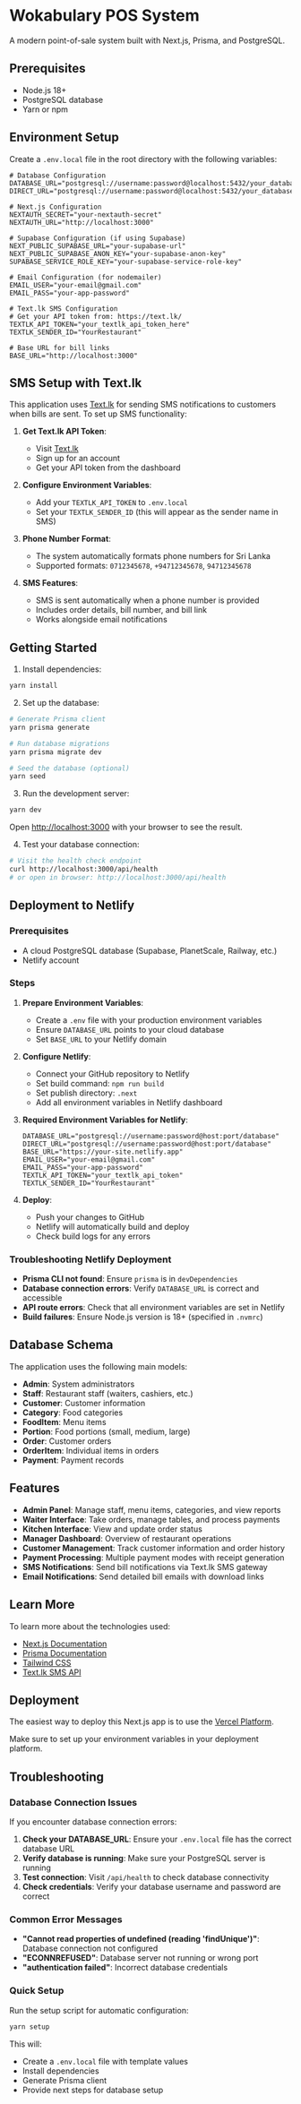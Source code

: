 # Wokabulary POS System

A modern point-of-sale system built with Next.js, Prisma, and PostgreSQL.

## Prerequisites

- Node.js 18+ 
- PostgreSQL database
- Yarn or npm

## Environment Setup

Create a `.env.local` file in the root directory with the following variables:

```env
# Database Configuration
DATABASE_URL="postgresql://username:password@localhost:5432/your_database_name"
DIRECT_URL="postgresql://username:password@localhost:5432/your_database_name"

# Next.js Configuration
NEXTAUTH_SECRET="your-nextauth-secret"
NEXTAUTH_URL="http://localhost:3000"

# Supabase Configuration (if using Supabase)
NEXT_PUBLIC_SUPABASE_URL="your-supabase-url"
NEXT_PUBLIC_SUPABASE_ANON_KEY="your-supabase-anon-key"
SUPABASE_SERVICE_ROLE_KEY="your-supabase-service-role-key"

# Email Configuration (for nodemailer)
EMAIL_USER="your-email@gmail.com"
EMAIL_PASS="your-app-password"

# Text.lk SMS Configuration
# Get your API token from: https://text.lk/
TEXTLK_API_TOKEN="your_textlk_api_token_here"
TEXTLK_SENDER_ID="YourRestaurant"

# Base URL for bill links
BASE_URL="http://localhost:3000"
```

## SMS Setup with Text.lk

This application uses [Text.lk](https://text.lk/) for sending SMS notifications to customers when bills are sent. To set up SMS functionality:

1. **Get Text.lk API Token**:
   - Visit [Text.lk](https://text.lk/)
   - Sign up for an account
   - Get your API token from the dashboard

2. **Configure Environment Variables**:
   - Add your `TEXTLK_API_TOKEN` to `.env.local`
   - Set your `TEXTLK_SENDER_ID` (this will appear as the sender name in SMS)

3. **Phone Number Format**:
   - The system automatically formats phone numbers for Sri Lanka
   - Supported formats: `0712345678`, `+94712345678`, `94712345678`

4. **SMS Features**:
   - SMS is sent automatically when a phone number is provided
   - Includes order details, bill number, and bill link
   - Works alongside email notifications

## Getting Started

1. Install dependencies:
```bash
yarn install
```

2. Set up the database:
```bash
# Generate Prisma client
yarn prisma generate

# Run database migrations
yarn prisma migrate dev

# Seed the database (optional)
yarn seed
```

3. Run the development server:
```bash
yarn dev
```

Open [http://localhost:3000](http://localhost:3000) with your browser to see the result.

4. Test your database connection:
```bash
# Visit the health check endpoint
curl http://localhost:3000/api/health
# or open in browser: http://localhost:3000/api/health
```

## Deployment to Netlify

### Prerequisites
- A cloud PostgreSQL database (Supabase, PlanetScale, Railway, etc.)
- Netlify account

### Steps

1. **Prepare Environment Variables**:
   - Create a `.env` file with your production environment variables
   - Ensure `DATABASE_URL` points to your cloud database
   - Set `BASE_URL` to your Netlify domain

2. **Configure Netlify**:
   - Connect your GitHub repository to Netlify
   - Set build command: `npm run build`
   - Set publish directory: `.next`
   - Add all environment variables in Netlify dashboard

3. **Required Environment Variables for Netlify**:
   ```env
   DATABASE_URL="postgresql://username:password@host:port/database"
   DIRECT_URL="postgresql://username:password@host:port/database"
   BASE_URL="https://your-site.netlify.app"
   EMAIL_USER="your-email@gmail.com"
   EMAIL_PASS="your-app-password"
   TEXTLK_API_TOKEN="your_textlk_api_token"
   TEXTLK_SENDER_ID="YourRestaurant"
   ```

4. **Deploy**:
   - Push your changes to GitHub
   - Netlify will automatically build and deploy
   - Check build logs for any errors

### Troubleshooting Netlify Deployment

- **Prisma CLI not found**: Ensure `prisma` is in `devDependencies`
- **Database connection errors**: Verify `DATABASE_URL` is correct and accessible
- **API route errors**: Check that all environment variables are set in Netlify
- **Build failures**: Ensure Node.js version is 18+ (specified in `.nvmrc`)

## Database Schema

The application uses the following main models:
- **Admin**: System administrators
- **Staff**: Restaurant staff (waiters, cashiers, etc.)
- **Customer**: Customer information
- **Category**: Food categories
- **FoodItem**: Menu items
- **Portion**: Food portions (small, medium, large)
- **Order**: Customer orders
- **OrderItem**: Individual items in orders
- **Payment**: Payment records

## Features

- **Admin Panel**: Manage staff, menu items, categories, and view reports
- **Waiter Interface**: Take orders, manage tables, and process payments
- **Kitchen Interface**: View and update order status
- **Manager Dashboard**: Overview of restaurant operations
- **Customer Management**: Track customer information and order history
- **Payment Processing**: Multiple payment modes with receipt generation
- **SMS Notifications**: Send bill notifications via Text.lk SMS gateway
- **Email Notifications**: Send detailed bill emails with download links

## Learn More

To learn more about the technologies used:

- [Next.js Documentation](https://nextjs.org/docs)
- [Prisma Documentation](https://www.prisma.io/docs)
- [Tailwind CSS](https://tailwindcss.com/docs)
- [Text.lk SMS API](https://text.lk/)

## Deployment

The easiest way to deploy this Next.js app is to use the [Vercel Platform](https://vercel.com/new?utm_medium=default-template&filter=next.js&utm_source=create-next-app&utm_campaign=create-next-app-readme).

Make sure to set up your environment variables in your deployment platform.

## Troubleshooting

### Database Connection Issues

If you encounter database connection errors:

1. **Check your DATABASE_URL**: Ensure your `.env.local` file has the correct database URL
2. **Verify database is running**: Make sure your PostgreSQL server is running
3. **Test connection**: Visit `/api/health` to check database connectivity
4. **Check credentials**: Verify your database username and password are correct

### Common Error Messages

- **"Cannot read properties of undefined (reading 'findUnique')"**: Database connection not configured
- **"ECONNREFUSED"**: Database server not running or wrong port
- **"authentication failed"**: Incorrect database credentials

### Quick Setup

Run the setup script for automatic configuration:
```bash
yarn setup
```

This will:
- Create a `.env.local` file with template values
- Install dependencies
- Generate Prisma client
- Provide next steps for database setup
